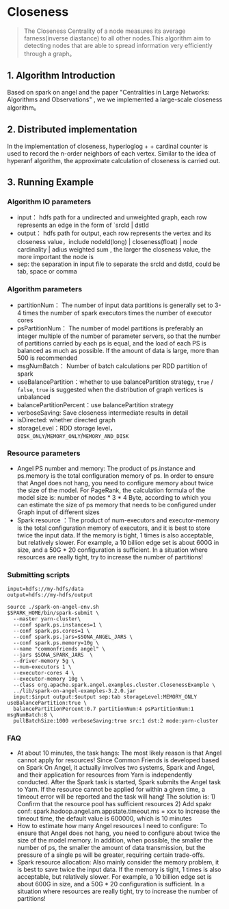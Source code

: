 # Closeness

>The Closeness Centrality of a node measures its average farness(inverse diastance) to all other nodes.This algorithm aim to detecting nodes that are able to spread information very efficiently through a graph。

## 1. Algorithm Introduction

Based on spark on angel and the paper "Centralities in Large Networks: Algorithms and Observations" , we we implemented a large-scale closeness algorithm。

## 2. Distributed implementation

In the implementation of closeness, hyperloglog + + cardinal counter is used to record the n-order neighbors of each vertex. Similar to the idea of hyperanf algorithm, the approximate calculation of closeness is carried out.

## 3. Running Example

### Algorithm IO parameters

  - input： hdfs path for a undirected and unweighted graph, each row represents an edge in the form of `srcId | dstId
  - output： hdfs path for output, each row represents the vertex and its closeness value，include nodeId(long) | closeness(float) | node cardinality | adius weighted sum , the larger the closeness value, the more important the node is
  - sep:  the separation in input file to separate the srcId and dstId, could be tab, space or comma
### Algorithm parameters

  - partitionNum： The number of input data partitions is generally set to 3-4 times the number of spark executors times the number of executor cores
  - psPartitionNum：  The number of model partitions is preferably an integer multiple of the number of parameter servers, so that the number of partitions carried by each ps is equal, and the load of each PS is balanced as much as possible. If the amount of data is large, more than 500 is recommended
  - msgNumBatch： Number of batch calculations per RDD partition of spark
  - useBalancePartition：whether to use balancePartition strategy, `true` / `false`, `true` is suggested when the distribution of graph vertices is unbalanced
  - balancePartitionPercent：use balancePartition strategy 
  - verboseSaving: Save closeness intermediate results in detail
  - isDirected: whether directed graph
  - storageLevel：RDD storage level，`DISK_ONLY`/`MEMORY_ONLY`/`MEMORY_AND_DISK`

### Resource parameters

- Angel PS number and memory: The product of ps.instance and ps.memory is the total configuration memory of ps. In order to ensure that Angel does not hang, you need to configure memory about twice the size of the model. For PageRank, the calculation formula of the model size is: number of nodes * 3 * 4 Byte, according to which you can estimate the size of ps memory that needs to be configured under Graph input of different sizes
- Spark resource ：The product of num-executors and executor-memory is the total configuration memory of executors, and it is best to store twice the input data. If the memory is tight, 1 times is also acceptable, but relatively slower. For example, a 10 billion edge set is about 600G in size, and a 50G * 20 configuration is sufficient. In a situation where resources are really tight, try to increase the number of partitions!

### Submitting scripts

```
input=hdfs://my-hdfs/data
output=hdfs://my-hdfs/output

source ./spark-on-angel-env.sh
$SPARK_HOME/bin/spark-submit \
  --master yarn-cluster\
  --conf spark.ps.instances=1 \
  --conf spark.ps.cores=1 \
  --conf spark.ps.jars=$SONA_ANGEL_JARS \
  --conf spark.ps.memory=10g \
  --name "commonfriends angel" \
  --jars $SONA_SPARK_JARS  \
  --driver-memory 5g \
  --num-executors 1 \
  --executor-cores 4 \
  --executor-memory 10g \
  --class org.apache.spark.angel.examples.cluster.ClosenessExample \
  ../lib/spark-on-angel-examples-3.2.0.jar
  input:$input output:$output sep:tab storageLevel:MEMORY_ONLY useBalancePartition:true \
  balancePartitionPercent:0.7 partitionNum:4 psPartitionNum:1 msgNumBatch:8 \   
  pullBatchSize:1000 verboseSaving:true src:1 dst:2 mode:yarn-cluster
```



### FAQ

- At about 10 minutes, the task hangs: The most likely reason is that Angel cannot apply for resources! Since Common Friends is developed based on Spark On Angel, it actually involves two systems, Spark and Angel, and their application for resources from Yarn is independently conducted. After the Spark task is started, Spark submits the Angel task to Yarn. If the resource cannot be applied for within a given time, a timeout error will be reported and the task will hang! The solution is: 1) Confirm that the resource pool has sufficient resources 2) Add spakr conf: spark.hadoop.angel.am.appstate.timeout.ms = xxx to increase the timeout time, the default value is 600000, which is 10 minutes
- How to estimate how many Angel resources I need to configure: To ensure that Angel does not hang, you need to configure about twice the size of the model memory. In addition, when possible, the smaller the number of ps, the smaller the amount of data transmission, but the pressure of a single ps will be greater, requiring certain trade-offs.
- Spark resource allocation: Also mainly consider the memory problem, it is best to save twice the input data. If the memory is tight, 1 times is also acceptable, but relatively slower. For example, a 10 billion edge set is about 600G in size, and a 50G * 20 configuration is sufficient. In a situation where resources are really tight, try to increase the number of partitions!